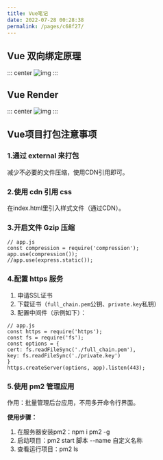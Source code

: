 ```yaml
---
title: Vue笔记
date: 2022-07-28 00:28:38
permalink: /pages/c68f27/
---
```



## Vue 双向绑定原理
::: center
![img](~@alias/data.png)
:::


## Vue Render
::: center
![img](~@alias/vue-render.png)
:::


## Vue项目打包注意事项
### 1.通过 external 来打包
减少不必要的文件压缩，使用CDN引用即可。

### 2.使用 cdn 引用 css
在index.html里引入样式文件（通过CDN）。

### 3.开启文件 Gzip 压缩
```vue
// app.js
const compression = require('compression');
app.use(compression());
//app.use(express.static());
```

### 4.配置 https 服务
1. 申请SSL证书 
2. 下载证书（`full_chain.pem`公钥、`private.key`私钥） 
3. 配置中间件（示例如下）：

```vue
// app.js
const https = require('https');
const fs = require('fs');
const options = {
cert: fs.readFileSync('./full_chain.pem'),
key: fs.readFileSync('./private.key')
}
https.createServer(options, app).listen(443);
```

### 5.使用 pm2 管理应用
作用：批量管理后台应用，不用多开命令行界面。

**使用步骤：**
1. 在服务器安装pm2：npm i pm2 -g 
2. 启动项目：pm2 start 脚本 --name 自定义名称 
3. 查看运行项目：pm2 ls




